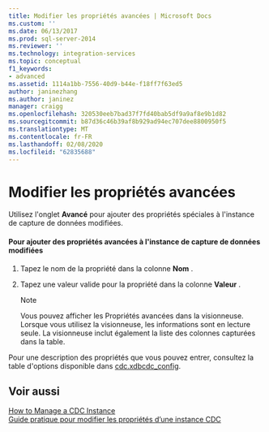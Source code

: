 ```yaml
---
title: Modifier les propriétés avancées | Microsoft Docs
ms.custom: ''
ms.date: 06/13/2017
ms.prod: sql-server-2014
ms.reviewer: ''
ms.technology: integration-services
ms.topic: conceptual
f1_keywords:
- advanced
ms.assetid: 1114a1bb-7556-40d9-b44e-f18ff7f63ed5
author: janinezhang
ms.author: janinez
manager: craigg
ms.openlocfilehash: 320530eeb7bad37f7fd40bab5df9a9af8e9b1d82
ms.sourcegitcommit: b87d36c46b39af8b929ad94ec707dee8800950f5
ms.translationtype: MT
ms.contentlocale: fr-FR
ms.lasthandoff: 02/08/2020
ms.locfileid: "62835688"
---
```

# <a name="edit-the-advanced-properties"></a>Modifier les propriétés avancées
  Utilisez l'onglet **Avancé** pour ajouter des propriétés spéciales à l'instance de capture de données modifiées.  
  
#### <a name="to-add-advanced-properties-to-the-cdc-instance"></a>Pour ajouter des propriétés avancées à l'instance de capture de données modifiées  
  
1.  Tapez le nom de la propriété dans la colonne **Nom** .  
  
2.  Tapez une valeur valide pour la propriété dans la colonne **Valeur** .  
  
    > [!NOTE]  
    >  Vous pouvez afficher les Propriétés avancées dans la visionneuse. Lorsque vous utilisez la visionneuse, les informations sont en lecture seule. La visionneuse inclut également la liste des colonnes capturées dans la table.  
  
 Pour une description des propriétés que vous pouvez entrer, consultez la table d'options disponible dans [cdc.xdbcdc_config](the-oracle-cdc-databases.md#bkmk_cdcxdbcdc_config).  
  
## <a name="see-also"></a>Voir aussi  
 [How to Manage a CDC Instance](manage-a-cdc-instance.md)   
 [Guide pratique pour modifier les propriétés d’une instance CDC](how-to-edit-the-cdc-instance-properties.md)  

